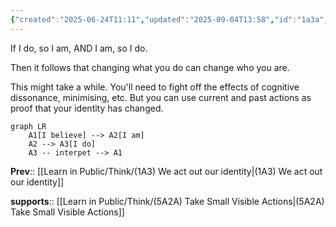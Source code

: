 ```yaml
---
{"created":"2025-06-24T11:11","updated":"2025-09-04T13:58","id":"1a3a","dg-permalink":"1a3a-actions-identity","dg-publish":true,"dg-path":"Think/(1A3A) Shift your identity by changing your actions.md","permalink":"/1a3a-actions-identity/","dgPassFrontmatter":true,"noteIcon":"1"}
---
```


If I do, so I am, AND I am, so I do. 

Then it follows that changing what you do can change who you are. 

This might take a while. You'll need to fight off the effects of cognitive dissonance, minimising, etc. But you can use current and past actions as proof that your identity has changed. 

```mermaid
graph LR
	A1[I believe] --> A2[I am] 
	A2 --> A3[I do]
	A3 -- interpet --> A1
```

**Prev**:: [[Learn in Public/Think/(1A3) We act out our identity\|(1A3) We act out our identity]]

**supports**:: [[Learn in Public/Think/(5A2A) Take Small Visible Actions\|(5A2A) Take Small Visible Actions]]
